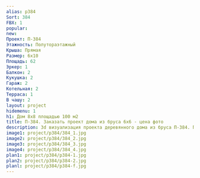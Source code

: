 ```yaml
---
alias: p384
Sort: 384
FBX: 1
popular: 
new: 
Проект: П-384
Этажность: Полутораэтажный
Крыша: Прямая
Размер: 6х10
Площадь: 62
Эркер: 1
Балкон: 2
Кукушка: 2
Гараж: 2
Котельная: 2
Терраса: 1
В чашу: 2
layout: project
hidemenu: 1
h1: Дом 8х8 площадью 100 м2
title: П-384. Заказать проект дома из бруса 6х6 - цена фото
description: 3d визуализация проекта деревянного дома из бруса П-384. Площадь 62 м2, размер 6х6. Вы можете внести любые изменения в проект.
image1: project/p384/384_1.jpg
image2: project/p384/384_2.jpg
image3: project/p384/384_3.jpg
image4: project/p384/384_4.jpg
plan1: project/p384/p384-1.jpg
plan2: project/p384/p384-2.jpg
planl: project/p384/p384-f.jpg
---
```

